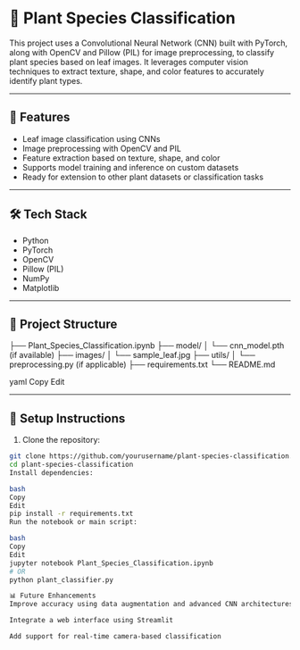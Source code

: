 # 🌿 Plant Species Classification

This project uses a Convolutional Neural Network (CNN) built with PyTorch, along with OpenCV and Pillow (PIL) for image preprocessing, to classify plant species based on leaf images. It leverages computer vision techniques to extract texture, shape, and color features to accurately identify plant types.

---

## 🚀 Features

- Leaf image classification using CNNs
- Image preprocessing with OpenCV and PIL
- Feature extraction based on texture, shape, and color
- Supports model training and inference on custom datasets
- Ready for extension to other plant datasets or classification tasks

---

## 🛠️ Tech Stack

- Python
- PyTorch
- OpenCV
- Pillow (PIL)
- NumPy
- Matplotlib

---

## 📁 Project Structure

├── Plant_Species_Classification.ipynb
├── model/
│ └── cnn_model.pth (if available)
├── images/
│ └── sample_leaf.jpg
├── utils/
│ └── preprocessing.py (if applicable)
├── requirements.txt
└── README.md

yaml
Copy
Edit

---

## 🔧 Setup Instructions

1. Clone the repository:
```bash
git clone https://github.com/yourusername/plant-species-classification.git
cd plant-species-classification
Install dependencies:

bash
Copy
Edit
pip install -r requirements.txt
Run the notebook or main script:

bash
Copy
Edit
jupyter notebook Plant_Species_Classification.ipynb
# OR
python plant_classifier.py

📊 Future Enhancements
Improve accuracy using data augmentation and advanced CNN architectures

Integrate a web interface using Streamlit

Add support for real-time camera-based classification

